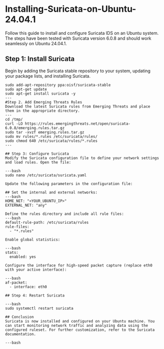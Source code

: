 # Installing-Suricata-on-Ubuntu-24.04.1
Follow this guide to install and configure Suricata IDS on an Ubuntu system. The steps have been tested with Suricata version 6.0.8 and should work seamlessly on Ubuntu 24.04.1.

## Step 1: Install Suricata
Begin by adding the Suricata stable repository to your system, updating your package lists, and installing Suricata.

```
sudo add-apt-repository ppa:oisf/suricata-stable
sudo apt-get update
sudo apt-get install suricata -y
---
#Step 2. Add Emerging Threats Rules
Download the latest Suricata rules from Emerging Threats and place them in the appropriate directory.
---
cd /tmp/
curl -LO https://rules.emergingthreats.net/open/suricata-6.0.8/emerging.rules.tar.gz
sudo tar -xvzf emerging.rules.tar.gz
sudo mv rules/*.rules /etc/suricata/rules/
sudo chmod 640 /etc/suricata/rules/*.rules
---

## Step 3: Configure Suricata
Modify the Suricata configuration file to define your network settings and load rules. Open the file:

---bash
sudo nano /etc/suricata/suricata.yaml

Update the following parameters in the configuration file:

## Set the internal and external networks:
---bash
HOME_NET: "<YOUR_UBUNTU_IP>"
EXTERNAL_NET: "any"

Define the rules directory and include all rule files:
---bash
default-rule-path: /etc/suricata/rules
rule-files:
  - "*.rules"

Enable global statistics:

---bash
stats:
  enabled: yes

Configure the interface for high-speed packet capture (replace eth0 with your active interface):

---bash
af-packet:
  - interface: eth0

## Step 4: Restart Suricata

---bash
sudo systemctl restart suricata

## Conclusion
Suricata is now installed and configured on your Ubuntu machine. You can start monitoring network traffic and analyzing data using the configured ruleset. For further customization, refer to the Suricata documentation.

---bash




